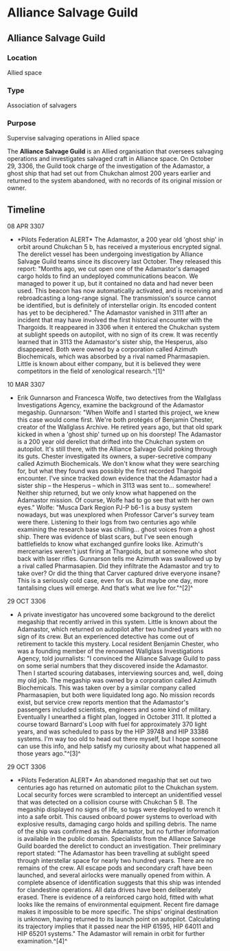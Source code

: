 # Alliance Salvage Guild
## Alliance Salvage Guild

### Location

Allied space

### Type

Association of salvagers

### Purpose

Supervise salvaging operations in Allied space

The **Alliance Salvage Guild** is an Allied organisation that oversees salvaging operations and investigates salvaged craft in Alliance space. On October 29, 3306, the Guild took charge of the investigation of the Adamastor, a ghost ship that had set out from Chukchan almost 200 years earlier and returned to the system abandoned, with no records of its original mission or owner.

## Timeline

08 APR 3307

- \*Pilots Federation ALERT\*
The Adamastor, a 200 year old 'ghost ship' in orbit around Chukchan 5 b, has received a mysterious encrypted signal. The derelict vessel has been undergoing investigation by Alliance Salvage Guild teams since its discovery last October. They released this report: "Months ago, we cut open one of the Adamastor's damaged cargo holds to find an undeployed communications beacon. We managed to power it up, but it contained no data and had never been used. This beacon has now automatically activated, and is receiving and rebroadcasting a long-range signal. The transmission's source cannot be identified, but is definitely of interstellar origin. Its encoded content has yet to be deciphered." The Adamastor vanished in 3111 after an incident that may have involved the first historical encounter with the Thargoids. It reappeared in 3306 when it entered the Chukchan system at sublight speeds on autopilot, with no sign of its crew. It was recently learned that in 3113 the Adamastor's sister ship, the Hesperus, also disappeared. Both were owned by a corporation called Azimuth Biochemicals, which was absorbed by a rival named Pharmasapien. Little is known about either company, but it is believed they were competitors in the field of xenological research.^[1]^

10 MAR 3307

- Erik Gunnarson and Francesca Wolfe, two detectives from the Wallglass Investigations Agency, examine the background of the Adamastor megaship.
Gunnarson: "When Wolfe and I started this project, we knew this case would come first. We're both protégés of Benjamin Chester, creator of the Wallglass Archive. He retired years ago, but that old spark kicked in when a 'ghost ship' turned up on his doorstep! The Adamastor is a 200 year old derelict that drifted into the Chukchan system on autopilot. It's still there, with the Alliance Salvage Guild poking through its guts. Chester investigated its owners, a super-secretive company called Azimuth Biochemicals. We don't know what they were searching for, but what they found was possibly the first recorded Thargoid encounter. I've since tracked down evidence that the Adamastor had a sister ship – the Hesperus – which in 3113 was sent to… somewhere! Neither ship returned, but we only know what happened on the Adamastor mission. Of course, Wolfe had to go see that with her own eyes."
Wolfe: "Musca Dark Region PJ-P b6-1 is a busy system nowadays, but was unexplored when Professor Carver's survey team were there. Listening to their logs from two centuries ago while examining the research base was chilling… ghost voices from a ghost ship. There was evidence of blast scars, but I've seen enough battlefields to know what exchanged gunfire looks like. Azimuth's mercenaries weren't just firing at Thargoids, but at someone who shot back with laser rifles. Gunnarson tells me Azimuth was swallowed up by a rival called Pharmasapien. Did they infiltrate the Adamastor and try to take over? Or did the thing that Carver captured drive everyone insane? This is a seriously cold case, even for us. But maybe one day, more tantalising clues will emerge. And that’s what we live for."^[2]^

29 OCT 3306

- A private investigator has uncovered some background to the derelict megaship that recently arrived in this system. Little is known about the Adamastor, which returned on autopilot after two hundred years with no sign of its crew. But an experienced detective has come out of retirement to tackle this mystery. Local resident Benjamin Chester, who was a founding member of the renowned Wallglass Investigations Agency, told journalists: "I convinced the Alliance Salvage Guild to pass on some serial numbers that they discovered inside the Adamastor. Then I started scouring databases, interviewing sources and, well, doing my old job. The megaship was owned by a corporation called Azimuth Biochemicals. This was taken over by a similar company called Pharmasapien, but both were liquidated long ago. No mission records exist, but service crew reports mention that the Adamastor's passengers included scientists, engineers and some kind of military. Eventually I unearthed a flight plan, logged in October 3111. It plotted a course toward Barnard's Loop with fuel for approximately 370 light years, and was scheduled to pass by the HIP 39748 and HIP 33386 systems. I'm way too old to head out there myself, but l hope someone can use this info, and help satisfy my curiosity about what happened all those years ago."^[3]^

29 OCT 3306

- \*Pilots Federation ALERT\*
An abandoned megaship that set out two centuries ago has returned on automatic pilot to the Chukchan system.
Local security forces were scrambled to intercept an unidentified vessel that was detected on a collision course with Chukchan 5 B. The megaship displayed no signs of life, so tugs were deployed to wrench it into a safe orbit. This caused onboard power systems to overload with explosive results, damaging cargo holds and spilling debris. The name of the ship was confirmed as the Adamastor, but no further information is available in the public domain. Specialists from the Alliance Salvage Guild boarded the derelict to conduct an investigation. Their preliminary report stated: "The Adamastor has been travelling at sublight speed through interstellar space for nearly two hundred years. There are no remains of the crew. All escape pods and secondary craft have been launched, and several airlocks were manually opened from within. A complete absence of identification suggests that this ship was intended for clandestine operations. All data drives have been deliberately erased. There is evidence of a reinforced cargo hold, fitted with what looks like the remains of environmental equipment. Recent fire damage makes it impossible to be more specific. The ships' original destination is unknown, having returned to its launch point on autopilot. Calculating its trajectory implies that it passed near the HIP 61595, HIP 64011 and HIP 65201 systems." The Adamastor will remain in orbit for further examination.^[4]^